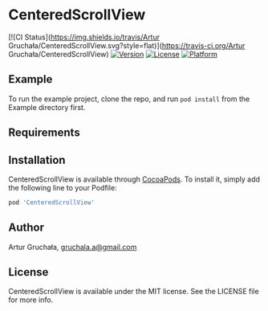 # CenteredScrollView

[![CI Status](https://img.shields.io/travis/Artur Gruchała/CenteredScrollView.svg?style=flat)](https://travis-ci.org/Artur Gruchała/CenteredScrollView)
[![Version](https://img.shields.io/cocoapods/v/CenteredScrollView.svg?style=flat)](https://cocoapods.org/pods/CenteredScrollView)
[![License](https://img.shields.io/cocoapods/l/CenteredScrollView.svg?style=flat)](https://cocoapods.org/pods/CenteredScrollView)
[![Platform](https://img.shields.io/cocoapods/p/CenteredScrollView.svg?style=flat)](https://cocoapods.org/pods/CenteredScrollView)

## Example

To run the example project, clone the repo, and run `pod install` from the Example directory first.

## Requirements

## Installation

CenteredScrollView is available through [CocoaPods](https://cocoapods.org). To install
it, simply add the following line to your Podfile:

```ruby
pod 'CenteredScrollView'
```

## Author

Artur Gruchała, gruchala.a@gmail.com

## License

CenteredScrollView is available under the MIT license. See the LICENSE file for more info.
